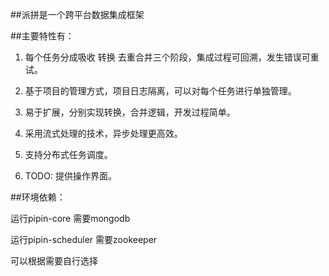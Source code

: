 ##派拼是一个跨平台数据集成框架

##主要特性有：

1. 每个任务分成吸收 转换 去重合并三个阶段，集成过程可回溯，发生错误可重试。

2. 基于项目的管理方式，项目日志隔离，可以对每个任务进行单独管理。

3. 易于扩展，分别实现转换，合并逻辑，开发过程简单。

4. 采用流式处理的技术，异步处理更高效。

5. 支持分布式任务调度。

6. TODO: 提供操作界面。


##环境依赖：

运行pipin-core 需要mongodb

运行pipin-scheduler 需要zookeeper

可以根据需要自行选择
